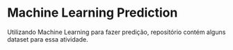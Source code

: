 # Machine Learning Prediction
Utilizando Machine Learning para fazer predição, repositório contém alguns dataset para essa atividade.
